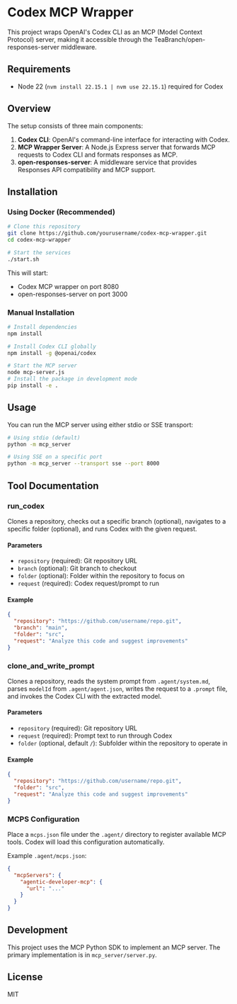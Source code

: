 # Codex MCP Wrapper

This project wraps OpenAI's Codex CLI as an MCP (Model Context Protocol) server, making it accessible through the TeaBranch/open-responses-server middleware.

## Requirements

- Node 22 (`nvm install 22.15.1 | nvm use 22.15.1`) required for Codex

## Overview

The setup consists of three main components:

1. **Codex CLI**: OpenAI's command-line interface for interacting with Codex.
2. **MCP Wrapper Server**: A Node.js Express server that forwards MCP requests to Codex CLI and formats responses as MCP.
3. **open-responses-server**: A middleware service that provides Responses API compatibility and MCP support.

## Installation

### Using Docker (Recommended)

```bash
# Clone this repository
git clone https://github.com/yourusername/codex-mcp-wrapper.git
cd codex-mcp-wrapper

# Start the services
./start.sh
```

This will start:
- Codex MCP wrapper on port 8080
- open-responses-server on port 3000

### Manual Installation

```bash
# Install dependencies
npm install

# Install Codex CLI globally
npm install -g @openai/codex

# Start the MCP server
node mcp-server.js
# Install the package in development mode
pip install -e .
```

## Usage

You can run the MCP server using either stdio or SSE transport:

```bash
# Using stdio (default)
python -m mcp_server

# Using SSE on a specific port
python -m mcp_server --transport sse --port 8000
```

## Tool Documentation

### run_codex

Clones a repository, checks out a specific branch (optional), navigates to a specific folder (optional), and runs Codex with the given request.

#### Parameters

- `repository` (required): Git repository URL
- `branch` (optional): Git branch to checkout
- `folder` (optional): Folder within the repository to focus on
- `request` (required): Codex request/prompt to run

#### Example

```json
{
  "repository": "https://github.com/username/repo.git",
  "branch": "main",
  "folder": "src",
  "request": "Analyze this code and suggest improvements"
}
```

### clone_and_write_prompt

Clones a repository, reads the system prompt from `.agent/system.md`, parses `modelId` from `.agent/agent.json`, writes the request to a `.prompt` file, and invokes the Codex CLI with the extracted model.

#### Parameters

- `repository` (required): Git repository URL
- `request` (required): Prompt text to run through Codex
- `folder` (optional, default `/`): Subfolder within the repository to operate in

#### Example

```json
{
  "repository": "https://github.com/username/repo.git",
  "folder": "src",
  "request": "Analyze this code and suggest improvements"
}
```

### MCPS Configuration

Place a `mcps.json` file under the `.agent/` directory to register available MCP tools. Codex will load this configuration automatically.

Example `.agent/mcps.json`:
```json
{
  "mcpServers": {
    "agentic-developer-mcp": {
      "url": "..."
    }
  }
}
```

## Development

This project uses the MCP Python SDK to implement an MCP server. The primary implementation is in `mcp_server/server.py`.

## License

MIT
